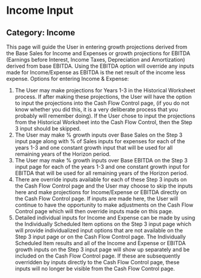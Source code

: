 # Income Input
## Category: Income
This page will guide the User in entering growth projections derived from the Base Sales for Income and Expenses or growth projections for EBITDA (Earnings before Interest, Income Taxes, Depreciation and Amortization) derived from base EBITDA.
Using the EBITDA option will override any inputs made for Income/Expense as EBITDA is the net result of the income less expense.
Options for entering Income & Expense:
1. The User may make projections for Years 1-3 in the Historical Worksheet process. If after making these projections, the User will have the option to input the projections into the Cash Flow Control page, (if you do not know whether you did this, it is a very deliberate process that you probably will remember doing). If the User chose to input the projections from the Historical Worksheet into the Cash Flow Control, then the Step 3 input should be skipped.
2. The User may make % growth inputs over Base Sales on the Step 3 input page along with % of Sales inputs for expenses for each of the years 1-3 and one constant growth input that will be used for all remaining years of the Horizon period.
3. The User may make % growth inputs over Base EBITDA on the Step 3 input page for each of the years 1-3 and one constant growth input for EBITDA that will be used for all remaining years of the Horizon period.
4. There are override inputs available for each of these Step 3 inputs on the Cash Flow Control page and the User may choose to skip the inputs here and make projections for Income/Expense or EBITDA directly on the Cash Flow Control page. If inputs are made here, the User will continue to have the opportunity to make adjustments on the Cash Flow Control page which will then override inputs made on this page.
5. Detailed individual inputs for Income and Expense can be made by using the Individually Scheduled Item options on the Step 3 input page which will provide individualized input options that are not available on the Step 3 input page or on the Cash Flow Control page.
The Individually Scheduled Item results and all of the Income and Expense or EBITDA growth inputs on the Step 3 input page will show up separately and be included on the Cash Flow Control page. If these are subsequently overridden by inputs directly to the Cash Flow Control page, these inputs will no longer be visible from the Cash Flow Control page.
